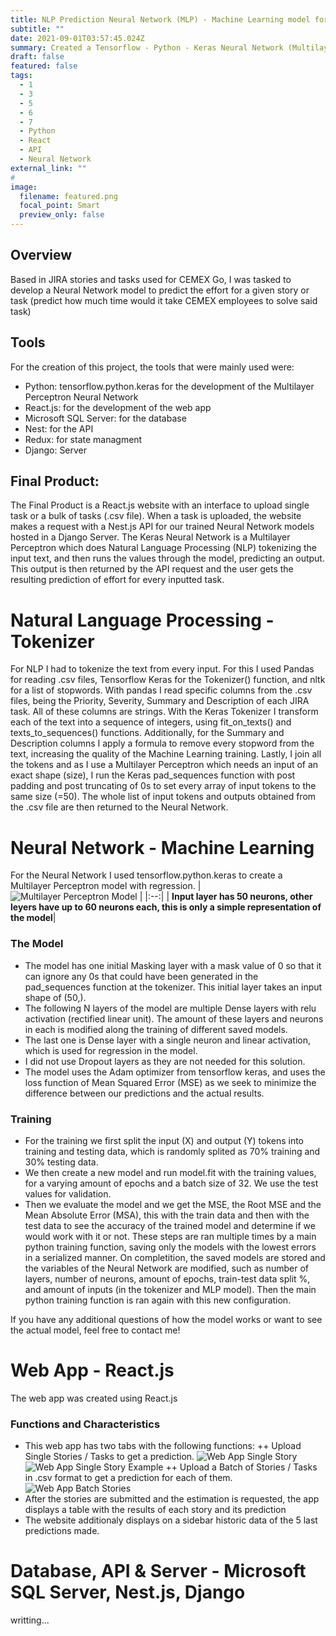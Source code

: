 ```yaml
---
title: NLP Prediction Neural Network (MLP) - Machine Learning model for Cemex
subtitle: ""
date: 2021-09-01T03:57:45.024Z
summary: Created a Tensorflow - Python - Keras Neural Network (Multilayer Perceptron) for Cemex, used for predicting an arbitrary value based on Natural Language Processing. 
draft: false
featured: false
tags:
  - 1
  - 3
  - 5
  - 6
  - 7
  - Python
  - React
  - API
  - Neural Network
external_link: ""
# 
image:
  filename: featured.png
  focal_point: Smart
  preview_only: false
---
```


## Overview
Based in JIRA stories and tasks used for CEMEX Go, I was tasked to develop a Neural Network model to predict the effort for a given story or task (predict how much time would it take CEMEX employees to solve said task)

## Tools
For the creation of this project, the tools that were mainly used were:
+ Python: tensorflow.python.keras for the development of the Multilayer Perceptron Neural Network
+ React.js: for the development of the web app
+ Microsoft SQL Server: for the database
+ Nest: for the API
+ Redux: for state managment
+ Django: Server

## Final Product:
The Final Product is a React.js website with an interface to upload single task or a bulk of tasks (.csv file). When a task is uploaded, the website makes a request with a Nest.js API for our trained Neural Network models hosted in a Django Server. The Keras Neural Network is a Multilayer Perceptron which does Natural Language Processing (NLP) tokenizing the input text, and then runs the values through the model, predicting an output. This output is then returned by the API request and the user gets the resulting prediction of effort for every inputted task. 

# Natural Language Processing - Tokenizer
For NLP I had to tokenize the text from every input. For this I used Pandas for reading .csv files, Tensorflow Keras for the Tokenizer() function, and nltk for a list of stopwords.
With pandas I read specific columns from the .csv files, being the Priority, Severity, Summary and Description of each JIRA task. All of these columns are strings.
With the Keras Tokenizer I transform each of the text into a sequence of integers, using fit_on_texts() and texts_to_sequences() functions.
Additionally, for the Summary and Description columns I apply a formula to remove every stopword from the text, increasing the quality of the Machine Learning training.
Lastly, I join all the tokens and as I use a Multilayer Perceptron which needs an input of an exact shape (size), I run the Keras pad_sequences function with post padding and post truncating of 0s to set every array of input tokens to the same size (=50).
The whole list of input tokens and outputs obtained from the .csv file are then returned to the Neural Network.

# Neural Network - Machine Learning
For the Neural Network I used tensorflow.python.keras to create a Multilayer Perceptron model with regression.
| ![Multilayer Perceptron Model](img4.png "Multilayer Perceptron") |
|:--:|
| <b>Input layer has 50 neurons, other leyers have up to 60 neurons each, this is only a simple representation of the model</b>|

### The Model
+ The model has one initial Masking layer with a mask value of 0 so that it can ignore any 0s that could have been generated in the pad_sequences function at the tokenizer. This initial layer takes an input shape of (50,).
+ The following N layers of the model are multiple Dense layers with relu activation (rectified linear unit). The amount of these layers and neurons in each is modified along the training of different saved models.
+ The last one is Dense layer with a single neuron and linear activation, which is used for regression in the model.
+ I did not use Dropout layers as they are not needed for this solution.
+ The model uses the Adam optimizer from tensorflow keras, and uses the loss function of Mean Squared Error (MSE) as we seek to minimize the difference between our predictions and the actual results.
### Training
+ For the training we first split the input (X) and output (Y) tokens into training and testing data, which is randomly splited as 70% training and 30% testing data.
+ We then create a new model and run model.fit with the training values, for a varying amount of epochs and a batch size of 32. We use the test values for validation.
+ Then we evaluate the model and we get the MSE, the Root MSE and the Mean Absolute Error (MSA), this with the train data and then with the test data to see the accuracy of the trained model and determine if we would work with it or not.
These steps are ran multiple times by a main python training function, saving only the models with the lowest errors in a serialized manner. On completition, the saved models are stored and the variables of the Neural Network are modified, such as number of layers, number of neurons, amount of epochs, train-test data split %, and amount of inputs (in the tokenizer and MLP model). Then the main python training function is ran again with this new configuration.

If you have any additional questions of how the model works or want to see the actual model, feel free to contact me!

# Web App - React.js
The web app was created using React.js 
### Functions and Characteristics
+ This web app has two tabs with the following functions:
++ Upload Single Stories / Tasks to get a prediction.
![Web App Single Story](img1.png "Single Story")
![Web App Single Story Example](img2.png "Single Story Example")
++ Upload a Batch of Stories / Tasks in .csv format to get a prediction for each of them.
![Web App Batch Stories](img3.png "Batch of Stories")
+ After the stories are submitted and the estimation is requested, the app displays a table with the results of each story and its prediction
+ The website additionaly displays on a sidebar historic data of the 5 last predictions made.

# Database, API & Server - Microsoft SQL Server, Nest.js, Django
writting...


